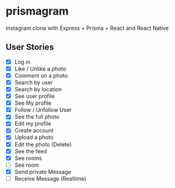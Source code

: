 # prismagram

Instagram clone with Express + Prisma + React and React Native

## User Stories

- [x] Log in
- [x] Like / Unlike a photo
- [x] Comment on a photo
- [x] Search by user
- [x] Search by location
- [x] See user profile
- [x] See My profile
- [x] Follow / Unfollow User
- [x] See the full photo
- [x] Edit my profile
- [x] Create account
- [x] Upload a photo
- [x] Edit the photo (Delete)
- [x] See the feed
- [x] See rooms
- [ ] See room
- [x] Send private Message
- [ ] Receive Message (Realtime)

